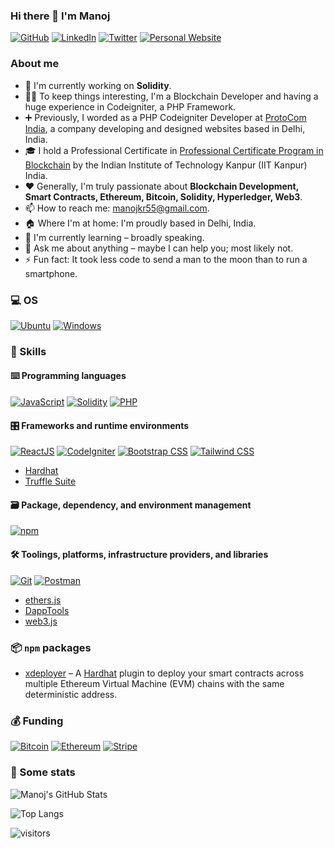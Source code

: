 ### Hi there 👋 I'm Manoj

<p>
    <a href="https://github.com/mkbhiva/mkbhiva" target="_blank"><img alt="GitHub"
        src="https://img.shields.io/badge/GitHub-100000?style=for-the-badge&logo=github&logoColor=white"/></a>
    <a href="https://www.linkedin.com/in/manojbhiva/" target="_blank"><img alt="LinkedIn"
        src="https://img.shields.io/badge/linkedin-%230077B5.svg?&style=for-the-badge&logo=linkedin&logoColor=white"/></a>
    <a href="https://twitter.com/ManojBhiva" target="_blank"><img alt="Twitter"
        src="https://img.shields.io/badge/Twitter-1DA1F2?style=for-the-badge&logo=twitter&logoColor=white"/></a>
    <a href="https://protocomindia.com/" target="_blank"><img alt="Personal Website"
        src="https://img.shields.io/badge/website-2F3C51?style=for-the-badge&logo=Website&logoColor=white"/></a>
</p>

### About me

- 🔭 I'm currently working on **Solidity**.
- 👨‍💻 To keep things interesting, I'm a Blockchain Developer and having a huge experience in Codeigniter, a PHP Framework.
- ➕ Previously, I worded as a PHP Codeigniter Developer at [ProtoCom India](https://protocomindia.com), a company developing and designed websites based in Delhi, India.
- 🎓 I hold a Professional Certificate in [Professional Certificate Program in Blockchain](#) by the Indian Institute of Technology Kanpur (IIT Kanpur) India.
- ❤️ Generally, I'm truly passionate about **Blockchain Development, Smart Contracts, Ethereum, Bitcoin, Solidity, Hyperledger, Web3**.
- 📫 How to reach me: [manojkr55@gmail.com](mailto:manojkr55@gmail.com).
- 🏠 Where I'm at home: I'm proudly based in Delhi, India.
- 🌱 I'm currently learning – broadly speaking.
- 💬 Ask me about anything – maybe I can help you; most likely not.
- ⚡ Fun fact: It took less code to send a man to the moon than to run a smartphone.

### 💻 OS

<p> 
    <a href="https://ubuntu.com" target="_blank"><img alt="Ubuntu"
        src="https://img.shields.io/badge/Ubuntu-E95420?style=for-the-badge&logo=ubuntu&logoColor=white"/></a>
    <a href="https://www.microsoft.com/en-gb/windows" target="_blank"><img alt="Windows"
        src="https://img.shields.io/badge/Windows-0078D6?style=for-the-badge&logo=windows&logoColor=white"/></a>
</p>

### 🎯 Skills

#### ⌨️ Programming languages

<p>
    <a href="https://developer.mozilla.org/en-US/docs/Web/JavaScript" target="_blank"><img alt="JavaScript"
        src="https://img.shields.io/badge/JavaScript-323330?style=for-the-badge&logo=javascript&logoColor=F7DF1E"/></a>
    <a href="https://docs.soliditylang.org" target="_blank"><img alt="Solidity"
        src="https://img.shields.io/badge/Solidity-e6e6e6?style=for-the-badge&logo=solidity&logoColor=black"/></a>
    <a href="https://www.php.net/" target="_blank"><img alt="PHP"
        src="https://img.shields.io/badge/PHP-blue?style=for-the-badge&logo=php&logoColor=white"/></a>
</p>


#### 🎛 Frameworks and runtime environments

<p>
    <a href="https://reactjs.org" target="_blank"><img alt="ReactJS"
        src="https://img.shields.io/badge/reactjs-61DBFB?style=for-the-badge&logo=react&logoColor=black"/></a>
    <a href="https://codeigniter.com" target="_blank"><img alt="CodeIgniter"
        src="https://img.shields.io/badge/CodeIgniter-dd4814?style=for-the-badge&logo=CodeIgniter&logoColor=white"/></a>
    <a href="https://getbootstrap.com" target="_blank"><img alt="Bootstrap CSS"
        src="https://img.shields.io/badge/Bootstrap-563d7c?style=for-the-badge&logo=Bootstrap&logoColor=white"/></a>
    <a href="https://tailwindcss.com" target="_blank"><img alt="Tailwind CSS"
        src="https://img.shields.io/badge/Tailwind-563d7c?style=for-the-badge&logo=Tailwindcss&logoColor=white"/></a>
</p>

- [Hardhat](https://hardhat.org)
- [Truffle Suite](https://trufflesuite.com)

#### 🗃 Package, dependency, and environment management

<p>
    <a href="https://www.npmjs.com" target="_blank"><img alt="npm"
        src="https://img.shields.io/badge/npm-CB3837?style=for-the-badge&logo=npm&logoColor=white"/></a>
</p>

#### 🛠 Toolings, platforms, infrastructure providers, and libraries

<p>
    <a href="https://git-scm.com" target="_blank"><img alt="Git"
        src="https://img.shields.io/badge/Git-F05032?style=for-the-badge&logo=git&logoColor=white"/></a>
    <a href="https://www.postman.com" target="_blank"><img alt="Postman"
        src="https://img.shields.io/badge/Postman-FF6C37?style=for-the-badge&logo=Postman&logoColor=white"/></a>
</p>


- [ethers.js](https://docs.ethers.io)
- [DappTools](https://github.com/dapphub/dapptools)
- [web3.js](https://web3js.readthedocs.io)

### 📦 `npm` packages

- [xdeployer](https://www.npmjs.com/package/xdeployer) – A [Hardhat](https://hardhat.org) plugin to deploy your smart contracts across multiple Ethereum Virtual Machine (EVM) chains with the same deterministic address.


### 💰 Funding

<p>
    <a href="https://bitcoin.org" target="_blank"><img alt="Bitcoin"
        src="https://img.shields.io/badge/Bitcoin-000000?style=for-the-badge&logo=bitcoin&logoColor=white"/></a>
    <a href="https://ethereum.org" target="_blank"><img alt="Ethereum"
        src="https://img.shields.io/badge/Ethereum-3C3C3D?style=for-the-badge&logo=Ethereum&logoColor=white"/></a>
    <a href="https://stripe.com" target="_blank"><img alt="Stripe"
        src="https://img.shields.io/badge/Stripe-626CD9?style=for-the-badge&logo=Stripe&logoColor=white"/></a>
</p>

### 🔎 Some stats

![Manoj's GitHub Stats](https://github-readme-stats.vercel.app/api?username=mkbhiva&count_private=true&show_icons=true&theme=tokyonight)

![Top Langs](https://github-readme-stats.vercel.app/api/top-langs/?username=mkbhiva&layout=compact&langs_count=8&theme=tokyonight)

![visitors](https://visitor-badge.glitch.me/badge?page_id=mkbhiva.count_visitors)
